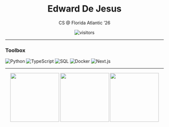 <!-- prettier-ignore-start -->
<div align="center">

# Edward De Jesus  
CS @ Florida Atlantic ’26

<img src="https://visitor-badge.laobi.icu/badge?page_id=edwarddjss.profile" alt="visitors"/>

</div>

---

### Toolbox
![Python](https://img.shields.io/badge/python-3670A0?style=for-the-badge&logo=python&logoColor=white)
![TypeScript](https://img.shields.io/badge/typescript-3178C6?style=for-the-badge&logo=typescript&logoColor=white)
![SQL](https://img.shields.io/badge/sql-4479A1?style=for-the-badge&logo=postgresql&logoColor=white)
![Docker](https://img.shields.io/badge/docker-2496ED?style=for-the-badge&logo=docker&logoColor=white)
![Next.js](https://img.shields.io/badge/next.js-000000?style=for-the-badge&logo=nextdotjs&logoColor=white)

---

<div align="center">

<img src="https://github-readme-stats.vercel.app/api?username=edwarddjss&show_icons=true&include_all_commits=true&count_private=true&hide_title=true&theme=transparent" height="155"/>
<img src="https://streak-stats.demolab.com?user=edwarddjss&theme=transparent" height="155"/>
<img src="https://github-readme-activity-graph.cyclic.app/graph?username=edwarddjss&bg_color=transparent&color=58a6ff&line=58a6ff&point=77befe&area=true&hide_border=true" height="155"/>

</div>
<!-- prettier-ignore-end -->
